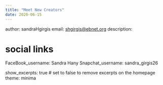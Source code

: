 ```yaml
---
title: "Meet New Creators"
date: 2020-06-15
---
```


author: sandraHgirgis
email: shgirgis@ebnet.org
description: 

# social links
FaceBook_username: Sandra Hany 
Snapchat_username: sandra_girgis26 

show_excerpts: true # set to false to remove excerpts on the homepage
theme: minima

